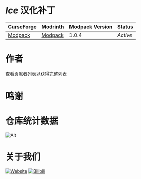 # *Ice* 汉化补丁
CurseForge|Modrinth|Modpack Version|Status
:-|:-|:-|:-
[Modpack](https://www.curseforge.com/minecraft/modpacks/magic-ice-tech)|[Modpack]()|1.0.4|*Active*|
# 作者
查看贡献者列表以获得完整列表
# 鸣谢

# 仓库统计数据
  ![Alt]()

# 关于我们
  [![Website](https://shields.io/website?up_message=vmct-cn.top&url=http://vmct-cn.top&label=Website)](http://vmct-cn.top)
  [![Bilibili](https://shields.io/website?up_message=Space&url=https://space.bilibili.com/2085089798/&label=Bilibili)](https://space.bilibili.com/2085089798/)
  
<!--
  仓库统计数据等都需要自己填写，只是个模板而已，不会写那么细。
  仓库统计数据的表格来这里获取https://repobeats.axiom.co/ 然后将链接填写至空格当中
-->
